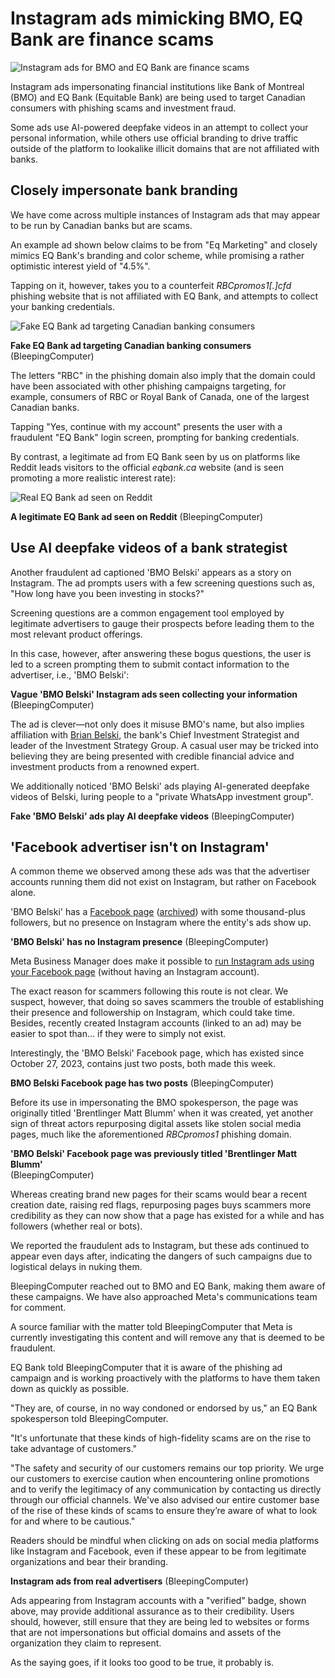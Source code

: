 # Instagram ads mimicking BMO, EQ Bank are finance scams

![Instagram ads for BMO and EQ Bank are finance scams](https://www.bleepstatic.com/content/hl-images/2025/06/18/bmo-insta-eq.png)

Instagram ads impersonating financial institutions like Bank of Montreal (BMO) and EQ Bank (Equitable Bank) are being used to target Canadian consumers with phishing scams and investment fraud.

Some ads use AI-powered deepfake videos in an attempt to collect your personal information, while others use official branding to drive traffic outside of the platform to lookalike illicit domains that are not affiliated with banks.

## Closely impersonate bank branding

We have come across multiple instances of Instagram ads that may appear to be run by Canadian banks but are scams.

An example ad shown below claims to be from "Eq Marketing" and closely mimics EQ Bank's branding and color scheme, while promising a rather optimistic interest yield of "4.5%".

Tapping on it, however, takes you to a counterfeit _RBCpromos1\[.\]cfd_ phishing website that is not affiliated with EQ Bank, and attempts to collect your banking credentials.

![Fake EQ Bank ad targeting Canadian banking consumers](https://www.bleepstatic.com/images/news/u/1164866/2025/Jun/fake-instagram-ads/fake-eq-ad-to-url.jpg)

**Fake EQ Bank ad targeting Canadian banking consumers**  
(BleepingComputer)

The letters "RBC" in the phishing domain also imply that the domain could have been associated with other phishing campaigns targeting, for example, consumers of RBC or Royal Bank of Canada, one of the largest Canadian banks.

Tapping "Yes, continue with my account" presents the user with a fraudulent "EQ Bank" login screen, prompting for banking credentials.

By contrast, a legitimate ad from EQ Bank seen by us on platforms like Reddit leads visitors to the official _eqbank.ca_ website (and is seen promoting a more realistic interest rate):

![Real EQ Bank ad seen on Reddit](https://www.bleepstatic.com/images/news/u/1164866/2025/Jun/fake-instagram-ads/real-eq-bank-ad-reddit.jpg)

**A legitimate EQ Bank ad seen on Reddit** (BleepingComputer)

## Use AI deepfake videos of a bank strategist

Another fraudulent ad captioned 'BMO Belski' appears as a story on Instagram. The ad prompts users with a few screening questions such as, "How long have you been investing in stocks?"

Screening questions are a common engagement tool employed by legitimate advertisers to gauge their prospects before leading them to the most relevant product offerings.

In this case, however, after answering these bogus questions, the user is led to a screen prompting them to submit contact information to the advertiser, i.e., 'BMO Belski':

**Vague 'BMO Belski' Instagram ads seen collecting your information**  
(BleepingComputer)

The ad is clever—not only does it misuse BMO's name, but also implies affiliation with [Brian Belski](https://capitalmarkets.bmo.com/en/our-bankers/brian-belski/), the bank's Chief Investment Strategist and leader of the Investment Strategy Group. A casual user may be tricked into believing they are being presented with credible financial advice and investment products from a renowned expert.

We additionally noticed 'BMO Belski' ads playing AI-generated deepfake videos of Belski, luring people to a "private WhatsApp investment group".

**Fake 'BMO Belski' ads play AI deepfake videos** (BleepingComputer) 

## 'Facebook advertiser isn't on Instagram' 

A common theme we observed among these ads was that the advertiser accounts running them did not exist on Instagram, but rather on Facebook alone.

'BMO Belski' has a [Facebook page](https://www.facebook.com/people/BMO-Belski/61552559743792/) ([archived](https://archive.md/Sq9vy)) with some thousand-plus followers, but no presence on Instagram where the entity's ads show up.

**'BMO Belski' has no Instagram presence** (BleepingComputer)

Meta Business Manager does make it possible to [run Instagram ads using your Facebook page](https://www.facebook.com/business/help/272348126756182?id=1997185213680277) (without having an Instagram account).

The exact reason for scammers following this route is not clear. We suspect, however, that doing so saves scammers the trouble of establishing their presence and followership on Instagram, which could take time. Besides, recently created Instagram accounts (linked to an ad) may be easier to spot than... if they were to simply not exist.

Interestingly, the 'BMO Belski' Facebook page, which has existed since October 27, 2023, contains just two posts, both made this week.

**BMO Belski Facebook page has two posts** (BleepingComputer)

Before its use in impersonating the BMO spokesperson, the page was originally titled 'Brentlinger Matt Blumm' when it was created, yet another sign of threat actors repurposing digital assets like stolen social media pages, much like the aforementioned _RBCpromos1_ phishing domain.

**'BMO Belski' Facebook page was previously titled 'Brentlinger Matt Blumm'**  
(BleepingComputer)

Whereas creating brand new pages for their scams would bear a recent creation date, raising red flags, repurposing pages buys scammers more credibility as they can now show that a page has existed for a while and has followers (whether real or bots).

We reported the fraudulent ads to Instagram, but these ads continued to appear even days after, indicating the dangers of such campaigns due to logistical delays in nuking them.

BleepingComputer reached out to BMO and EQ Bank, making them aware of these campaigns. We have also approached Meta's communications team for comment.

A source familiar with the matter told BleepingComputer that Meta is currently investigating this content and will remove any that is deemed to be fraudulent.

EQ Bank told BleepingComputer that it is aware of the phishing ad campaign and is working proactively with the platforms to have them taken down as quickly as possible.

"They are, of course, in no way condoned or endorsed by us," an EQ Bank spokesperson told BleepingComputer.

"It's unfortunate that these kinds of high-fidelity scams are on the rise to take advantage of customers."

"The safety and security of our customers remains our top priority. We urge our customers to exercise caution when encountering online promotions and to verify the legitimacy of any communication by contacting us directly through our official channels. We've also advised our entire customer base of the rise of these kinds of scams to ensure they’re aware of what to look for and where to be cautious."

Readers should be mindful when clicking on ads on social media platforms like Instagram and Facebook, even if these appear to be from legitimate organizations and bear their branding.

**Instagram ads from real advertisers** (BleepingComputer)

Ads appearing from Instagram accounts with a "verified" badge, shown above, may provide additional assurance as to their credibility. Users should, however, still ensure that they are being led to websites or forms that are not impersonations but official domains and assets of the organization they claim to represent.

As the saying goes, if it looks too good to be true, it probably is.